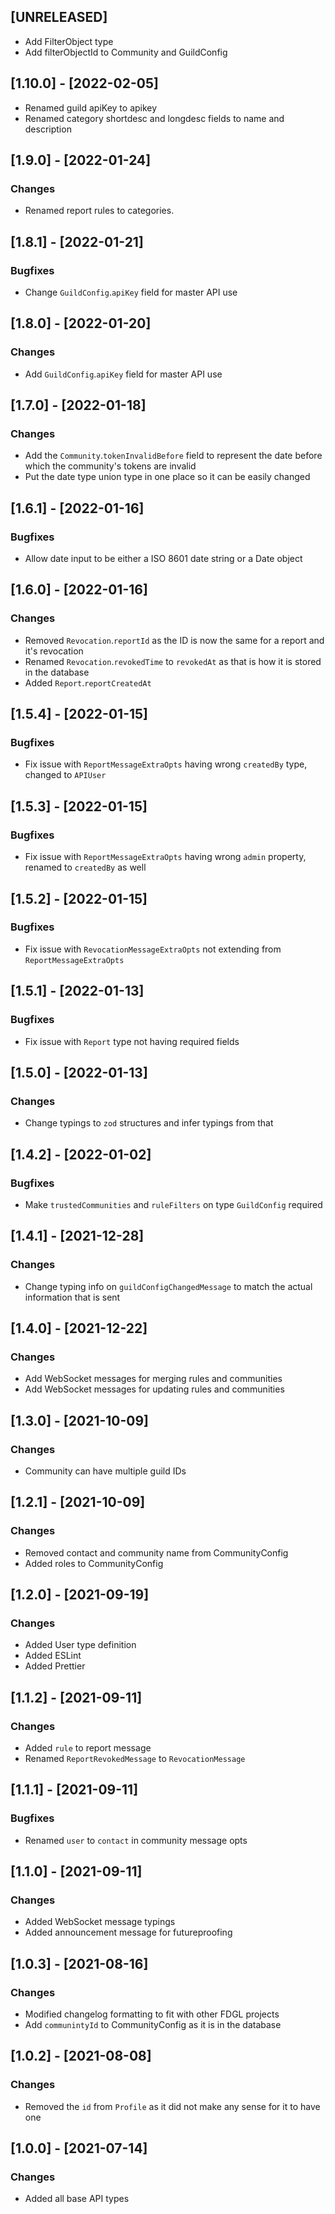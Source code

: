 ## [UNRELEASED]

-   Add FilterObject type
-   Add filterObjectId to Community and GuildConfig

## [1.10.0] - [2022-02-05]

-   Renamed guild apiKey to apikey
-   Renamed category shortdesc and longdesc fields to name and description

## [1.9.0] - [2022-01-24]

### Changes

-   Renamed report rules to categories.

## [1.8.1] - [2022-01-21]

### Bugfixes

-   Change `GuildConfig`.`apiKey` field for master API use

## [1.8.0] - [2022-01-20]

### Changes

-   Add `GuildConfig`.`apiKey` field for master API use

## [1.7.0] - [2022-01-18]

### Changes

-   Add the `Community`.`tokenInvalidBefore` field to represent the date before which the community's tokens are invalid
-   Put the date type union type in one place so it can be easily changed

## [1.6.1] - [2022-01-16]

### Bugfixes

-   Allow date input to be either a ISO 8601 date string or a Date object

## [1.6.0] - [2022-01-16]

### Changes

-   Removed `Revocation`.`reportId` as the ID is now the same for a report and it's revocation
-   Renamed `Revocation`.`revokedTime` to `revokedAt` as that is how it is stored in the database
-   Added `Report`.`reportCreatedAt`

## [1.5.4] - [2022-01-15]

### Bugfixes

-   Fix issue with `ReportMessageExtraOpts` having wrong `createdBy` type, changed to `APIUser`

## [1.5.3] - [2022-01-15]

### Bugfixes

-   Fix issue with `ReportMessageExtraOpts` having wrong `admin` property, renamed to `createdBy` as well

## [1.5.2] - [2022-01-15]

### Bugfixes

-   Fix issue with `RevocationMessageExtraOpts` not extending from `ReportMessageExtraOpts`

## [1.5.1] - [2022-01-13]

### Bugfixes

-   Fix issue with `Report` type not having required fields

## [1.5.0] - [2022-01-13]

### Changes

-   Change typings to `zod` structures and infer typings from that

## [1.4.2] - [2022-01-02]

### Bugfixes

-   Make `trustedCommunities` and `ruleFilters` on type `GuildConfig` required

## [1.4.1] - [2021-12-28]

### Changes

-   Change typing info on `guildConfigChangedMessage` to match the actual information that is sent

## [1.4.0] - [2021-12-22]

### Changes

-   Add WebSocket messages for merging rules and communities
-   Add WebSocket messages for updating rules and communities

## [1.3.0] - [2021-10-09]

### Changes

-   Community can have multiple guild IDs

## [1.2.1] - [2021-10-09]

### Changes

-   Removed contact and community name from CommunityConfig
-   Added roles to CommunityConfig

## [1.2.0] - [2021-09-19]

### Changes

-   Added User type definition
-   Added ESLint
-   Added Prettier

## [1.1.2] - [2021-09-11]

### Changes

-   Added `rule` to report message
-   Renamed `ReportRevokedMessage` to `RevocationMessage`

## [1.1.1] - [2021-09-11]

### Bugfixes

-   Renamed `user` to `contact` in community message opts

## [1.1.0] - [2021-09-11]

### Changes

-   Added WebSocket message typings
-   Added announcement message for futureproofing

## [1.0.3] - [2021-08-16]

### Changes

-   Modified changelog formatting to fit with other FDGL projects
-   Add `communintyId` to CommunityConfig as it is in the database

## [1.0.2] - [2021-08-08]

### Changes

-   Removed the `id` from `Profile` as it did not make any sense for it to have one

## [1.0.0] - [2021-07-14]

### Changes

-   Added all base API types
